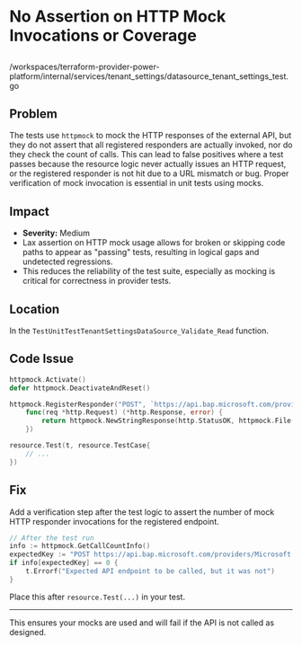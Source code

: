 # No Assertion on HTTP Mock Invocations or Coverage

##

/workspaces/terraform-provider-power-platform/internal/services/tenant_settings/datasource_tenant_settings_test.go

## Problem

The tests use `httpmock` to mock the HTTP responses of the external API, but they do not assert that all registered responders are actually invoked, nor do they check the count of calls. This can lead to false positives where a test passes because the resource logic never actually issues an HTTP request, or the registered responder is not hit due to a URL mismatch or bug. Proper verification of mock invocation is essential in unit tests using mocks.

## Impact

- **Severity:** Medium
- Lax assertion on HTTP mock usage allows for broken or skipping code paths to appear as "passing" tests, resulting in logical gaps and undetected regressions.
- This reduces the reliability of the test suite, especially as mocking is critical for correctness in provider tests.

## Location

In the `TestUnitTestTenantSettingsDataSource_Validate_Read` function.

## Code Issue

```go
httpmock.Activate()
defer httpmock.DeactivateAndReset()

httpmock.RegisterResponder("POST", `https://api.bap.microsoft.com/providers/Microsoft.BusinessAppPlatform/listTenantSettings?api-version=2023-06-01`,
    func(req *http.Request) (*http.Response, error) {
        return httpmock.NewStringResponse(http.StatusOK, httpmock.File("tests/datasource/post_list_tenant_settings.json").String()), nil
    })

resource.Test(t, resource.TestCase{
    // ...
})
```

## Fix

Add a verification step after the test logic to assert the number of mock HTTP responder invocations for the registered endpoint.

```go
// After the test run
info := httpmock.GetCallCountInfo()
expectedKey := "POST https://api.bap.microsoft.com/providers/Microsoft.BusinessAppPlatform/listTenantSettings?api-version=2023-06-01"
if info[expectedKey] == 0 {
    t.Errorf("Expected API endpoint to be called, but it was not")
}
```

Place this after `resource.Test(...)` in your test.

---

This ensures your mocks are used and will fail if the API is not called as designed.
